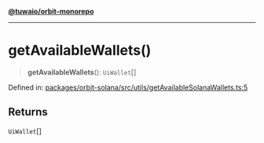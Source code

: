[**@tuwaio/orbit-monorepo**](../../../README.md)

***

# getAvailableWallets()

> **getAvailableWallets**(): `UiWallet`[]

Defined in: [packages/orbit-solana/src/utils/getAvailableSolanaWallets.ts:5](https://github.com/TuwaIO/orbit/blob/107dfed95532a313235ff8d368c14e1f23dbcd63/packages/orbit-solana/src/utils/getAvailableSolanaWallets.ts#L5)

## Returns

`UiWallet`[]
